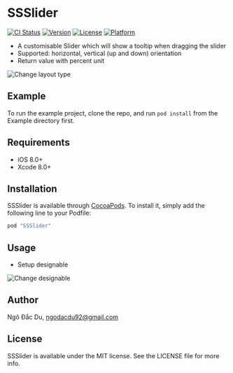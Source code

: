 # SSSlider

[![CI Status](http://img.shields.io/travis/ngodacdu/SSSlider.svg?style=flat)](https://travis-ci.org/ngodacdu/SSSlider)
[![Version](https://img.shields.io/cocoapods/v/SSSlider.svg?style=flat)](http://cocoapods.org/pods/SSSlider)
[![License](https://img.shields.io/cocoapods/l/SSSlider.svg?style=flat)](http://cocoapods.org/pods/SSSlider)
[![Platform](https://img.shields.io/cocoapods/p/SSSlider.svg?style=flat)](http://cocoapods.org/pods/SSSlider)

* A customisable Slider which will show a tooltip when dragging the slider
* Supported: horizontal, vertical (up and down) orientation
* Return value with percent unit

![Change layout type](https://raw.githubusercontent.com/ngodacdu/SSSlider/master/ScreenShot/demo.png)

## Example

To run the example project, clone the repo, and run `pod install` from the Example directory first.

## Requirements
* iOS 8.0+
* Xcode 8.0+

## Installation

SSSlider is available through [CocoaPods](http://cocoapods.org). To install
it, simply add the following line to your Podfile:

```ruby
pod "SSSlider"
```

## Usage

* Setup designable

![Change designable](https://raw.githubusercontent.com/ngodacdu/SSSlider/master/ScreenShot/guide.png)

## Author

Ngô Đắc Du, ngodacdu92@gmail.com

## License

SSSlider is available under the MIT license. See the LICENSE file for more info.
